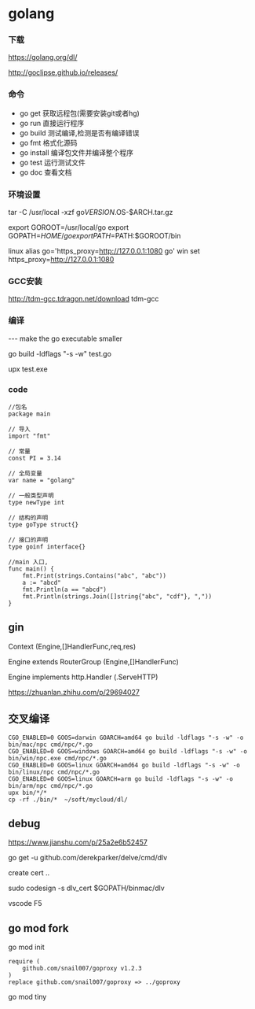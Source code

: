 # golang

### 下载
https://golang.org/dl/

http://goclipse.github.io/releases/

### 命令
* go get 获取远程包(需要安装git或者hg)
* go run 直接运行程序
* go build 测试编译,检测是否有编译错误
* go fmt 格式化源码
* go install 编译包文件并编译整个程序
* go test 运行测试文件
* go doc 查看文档

### 环境设置

tar -C /usr/local -xzf go$VERSION.$OS-$ARCH.tar.gz

export GOROOT=/usr/local/go
export GOPATH=$HOME/go
export PATH=$PATH:$GOROOT/bin

linux
alias go='https_proxy=http://127.0.0.1:1080 go'
win
set https_proxy=http://127.0.0.1:1080

### GCC安装
http://tdm-gcc.tdragon.net/download
tdm-gcc

### 编译
--- make the go executable smaller

go build -ldflags "-s -w" test.go

upx test.exe

### code
```
//包名
package main

// 导入
import "fmt"

// 常量
const PI = 3.14

// 全局变量
var name = "golang"

// 一般类型声明
type newType int

// 结构的声明
type goType struct{}

// 接口的声明
type goinf interface{}

//main 入口,
func main() {
	fmt.Print(strings.Contains("abc", "abc"))
	a := "abcd"
	fmt.Println(a == "abcd")
	fmt.Println(strings.Join([]string{"abc", "cdf"}, ","))
}

```

## gin 
Context (Engine,[]HandlerFunc,req,res)

Engine extends RouterGroup (Engine,[]HandlerFunc)

Engine implements http.Handler (.ServeHTTP) 

https://zhuanlan.zhihu.com/p/29694027

## 交叉编译
```
CGO_ENABLED=0 GOOS=darwin GOARCH=amd64 go build -ldflags "-s -w" -o bin/mac/npc cmd/npc/*.go
CGO_ENABLED=0 GOOS=windows GOARCH=amd64 go build -ldflags "-s -w" -o bin/win/npc.exe cmd/npc/*.go
CGO_ENABLED=0 GOOS=linux GOARCH=amd64 go build -ldflags "-s -w" -o bin/linux/npc cmd/npc/*.go
CGO_ENABLED=0 GOOS=linux GOARCH=arm go build -ldflags "-s -w" -o bin/arm/npc cmd/npc/*.go
upx bin/*/*
cp -rf ./bin/*  ~/soft/mycloud/dl/
```

## debug 
https://www.jianshu.com/p/25a2e6b52457

go get -u github.com/derekparker/delve/cmd/dlv

create cert ..

sudo codesign -s dlv_cert $GOPATH/binmac/dlv

vscode F5

## go mod fork
go mod init

```
require (
	github.com/snail007/goproxy v1.2.3
)
replace github.com/snail007/goproxy => ../goproxy
```

go mod tiny








